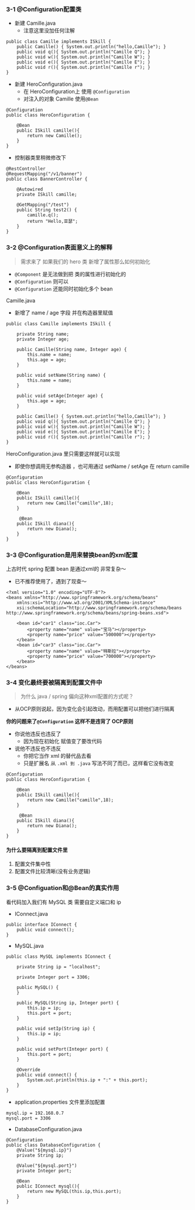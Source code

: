 ### 3-1 @Configuration配置类

- 新建 Camille.java 
    - 注意这里没加任何注解

```
public class Camille implements ISkill {
    public Camille() { System.out.println("hello,Camille"); }
    public void q(){ System.out.println("Camille Q"); }
    public void w(){ System.out.println("Camille W"); }
    public void e(){ System.out.println("Camille E"); }
    public void r(){ System.out.println("Camille r"); }
}
```

- 新建 HeroConfiguration.java
    - 在 HeroConfiguration上 使用 `@Configuration`
    - 对注入的对象 Camille 使用`@Bean`

```
@Configuration
public class HeroConfiguration {

    @Bean
    public ISkill camille(){
        return new Camille();
    }
}
```

- 控制器类里稍微修改下

```
@RestController
@RequestMapping("/v1/banner")
public class BannerController {

    @Autowired
    private ISkill camille;

    @GetMapping("/test")
    public String test2() {
        camille.q();
        return "Hello,亚瑟";
    }
}
```

### 3-2 @Configuration表面意义上的解释

> 需求来了 如果我们的 hero 类 新增了属性那么如何初始化

- `@Component` 是无法做到把 类的属性进行初始化的
- `@Configuration` 则可以
- `@Configuration` 还能同时初始化多个 bean

Camille.java

- 新增了 name / age 字段 并在构造器里赋值

```
public class Camille implements ISkill {

    private String name;
    private Integer age;

    public Camille(String name, Integer age) {
        this.name = name;
        this.age = age;
    }

    public void setName(String name) {
        this.name = name;
    }

    public void setAge(Integer age) {
        this.age = age;
    }

    public Camille() { System.out.println("hello,Camille"); }
    public void q(){ System.out.println("Camille Q"); }
    public void w(){ System.out.println("Camille W"); }
    public void e(){ System.out.println("Camille E"); }
    public void r(){ System.out.println("Camille r"); }
}
```

HeroConfiguration.java 里只需要这样就可以实现

- 即使你想调用无参构造器 ，也可用通过 setName / setAge 在 return camille

```
@Configuration
public class HeroConfiguration {

    @Bean
    public ISkill camille(){
        return new Camille("camille",18);
    }
    
     @Bean
    public ISkill diana(){
        return new Diana();
    }
}
```

### 3-3 @Configuration是用来替换bean的xml配置

上古时代 spring 配置 bean 是通过xml的 非常复杂～

- 已不推荐使用了，遇到了现查～

```
<?xml version="1.0" encoding="UTF-8"?>
<beans xmlns="http://www.springframework.org/schema/beans"
    xmlns:xsi="http://www.w3.org/2001/XMLSchema-instance"
    xsi:schemaLocation="http://www.springframework.org/schema/beans http://www.springframework.org/schema/beans/spring-beans.xsd">
   
    <bean id="car1" class="ioc.Car">
        <property name="name" value="宝马"></property>
        <property name="price" value="500000"></property>
    </bean>
    <bean id="car3" class="ioc.Car">
        <property name="name" value="特斯拉"></property>
        <property name="price" value="700000"></property>
    </bean>
</beans>
```

### 3-4 变化最终要被隔离到配置文件中

> 为什么 java / spring 偏向这种xml配置的方式呢？

- 从OCP原则说起，因为变化会引起改动，而用配置可以把他们进行隔离


**你的问题来了`@Configuration` 这样不是违背了 OCP原则**

- 你说他违反也违反了
    - 因为现在初始化 赋值变了要改代码
- 说他不违反也不违反
    - 你把它当作 xml 的替代品去看
    - 只是扩展名 从 `.xml 到 .java` 写法不同了而已，这样看它没有改变

```
@Configuration
public class HeroConfiguration {

    @Bean
    public ISkill camille(){
        return new Camille("camille",18);
    }
    
     @Bean
    public ISkill diana(){
        return new Diana();
    }
}
```

#### 为什么要隔离到配置文件里

1. 配置文件集中性
2. 配置文件比较清晰(没有业务逻辑)


### 3-5 @Configuation和@Bean的真实作用

看代码加入我们有 MySQL 类 需要自定义端口和 ip

- IConnect.java

```
public interface IConnect {
    public void connect();
}
```

- MySQL.java

```
public class MySQL implements IConnect {

    private String ip = "localhost";

    private Integer port = 3306;

    public MySQL() {
    }

    public MySQL(String ip, Integer port) {
        this.ip = ip;
        this.port = port;
    }

    public void setIp(String ip) {
        this.ip = ip;
    }

    public void setPort(Integer port) {
        this.port = port;
    }

    @Override
    public void connect() {
        System.out.println(this.ip + ":" + this.port);
    }
}
```

- application.properties 文件里添加配置

```
mysql.ip = 192.168.0.7
mysql.port = 3306
```

- DatabaseConfiguration.java

```
@Configuration
public class DatabaseConfiguration {
    @Value("${mysql.ip}")
    private String ip;

    @Value("${mysql.port}")
    private Integer port;

    @Bean
    public IConnect mysql(){
        return new MySQL(this.ip,this.port);
    }
}
```







